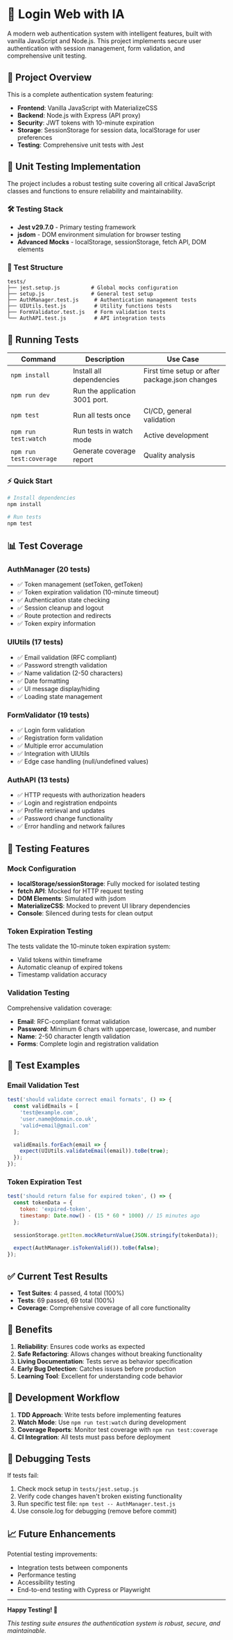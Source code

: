 # 🔐 Login Web with IA

A modern web authentication system with intelligent features, built with vanilla JavaScript and Node.js. This project implements secure user authentication with session management, form validation, and comprehensive unit testing.

## 🚀 Project Overview

This is a complete authentication system featuring:
- **Frontend**: Vanilla JavaScript with MaterializeCSS
- **Backend**: Node.js with Express (API proxy)
- **Security**: JWT tokens with 10-minute expiration
- **Storage**: SessionStorage for session data, localStorage for user preferences
- **Testing**: Comprehensive unit tests with Jest

## 🧪 Unit Testing Implementation

The project includes a robust testing suite covering all critical JavaScript classes and functions to ensure reliability and maintainability.

### 🛠️ Testing Stack
- **Jest v29.7.0** - Primary testing framework
- **jsdom** - DOM environment simulation for browser testing
- **Advanced Mocks** - localStorage, sessionStorage, fetch API, DOM elements

### 📁 Test Structure
```
tests/
├── jest.setup.js          # Global mocks configuration
├── setup.js               # General test setup
├── AuthManager.test.js     # Authentication management tests
├── UIUtils.test.js         # Utility functions tests
├── FormValidator.test.js   # Form validation tests
└── AuthAPI.test.js         # API integration tests
```

## 🚀 Running Tests

| Command | Description | Use Case |
|---------|-------------|----------|
| `npm install` | Install all dependencies | First time setup or after package.json changes |
| `npm run dev` | Run the application 3001 port. |
| `npm test` | Run all tests once | CI/CD, general validation |
| `npm run test:watch` | Run tests in watch mode | Active development |
| `npm run test:coverage` | Generate coverage report | Quality analysis |

### ⚡ Quick Start
```bash
# Install dependencies
npm install

# Run tests
npm test
```

## 📊 Test Coverage

### AuthManager (20 tests)
- ✅ Token management (setToken, getToken)
- ✅ Token expiration validation (10-minute timeout)
- ✅ Authentication state checking
- ✅ Session cleanup and logout
- ✅ Route protection and redirects
- ✅ Token expiry information

### UIUtils (17 tests)
- ✅ Email validation (RFC compliant)
- ✅ Password strength validation
- ✅ Name validation (2-50 characters)
- ✅ Date formatting
- ✅ UI message display/hiding
- ✅ Loading state management

### FormValidator (19 tests)
- ✅ Login form validation
- ✅ Registration form validation
- ✅ Multiple error accumulation
- ✅ Integration with UIUtils
- ✅ Edge case handling (null/undefined values)

### AuthAPI (13 tests)
- ✅ HTTP requests with authorization headers
- ✅ Login and registration endpoints
- ✅ Profile retrieval and updates
- ✅ Password change functionality
- ✅ Error handling and network failures

## 🔧 Testing Features

### Mock Configuration
- **localStorage/sessionStorage**: Fully mocked for isolated testing
- **fetch API**: Mocked for HTTP request testing
- **DOM Elements**: Simulated with jsdom
- **MaterializeCSS**: Mocked to prevent UI library dependencies
- **Console**: Silenced during tests for clean output

### Token Expiration Testing
The tests validate the 10-minute token expiration system:
- Valid tokens within timeframe
- Automatic cleanup of expired tokens
- Timestamp validation accuracy

### Validation Testing
Comprehensive validation coverage:
- **Email**: RFC-compliant format validation
- **Password**: Minimum 6 chars with uppercase, lowercase, and number
- **Name**: 2-50 character length validation
- **Forms**: Complete login and registration validation

## 📝 Test Examples

### Email Validation Test
```javascript
test('should validate correct email formats', () => {
  const validEmails = [
    'test@example.com',
    'user.name@domain.co.uk',
    'valid+email@gmail.com'
  ];

  validEmails.forEach(email => {
    expect(UIUtils.validateEmail(email)).toBe(true);
  });
});
```

### Token Expiration Test
```javascript
test('should return false for expired token', () => {
  const tokenData = {
    token: 'expired-token',
    timestamp: Date.now() - (15 * 60 * 1000) // 15 minutes ago
  };
  
  sessionStorage.getItem.mockReturnValue(JSON.stringify(tokenData));
  
  expect(AuthManager.isTokenValid()).toBe(false);
});
```

## ✅ Current Test Results

- **Test Suites**: 4 passed, 4 total (100%)
- **Tests**: 69 passed, 69 total (100%)
- **Coverage**: Comprehensive coverage of all core functionality

## 🎯 Benefits

1. **Reliability**: Ensures code works as expected
2. **Safe Refactoring**: Allows changes without breaking functionality
3. **Living Documentation**: Tests serve as behavior specification
4. **Early Bug Detection**: Catches issues before production
5. **Learning Tool**: Excellent for understanding code behavior

## 🔄 Development Workflow

1. **TDD Approach**: Write tests before implementing features
2. **Watch Mode**: Use `npm run test:watch` during development
3. **Coverage Reports**: Monitor test coverage with `npm run test:coverage`
4. **CI Integration**: All tests must pass before deployment

## 🐛 Debugging Tests

If tests fail:
1. Check mock setup in `tests/jest.setup.js`
2. Verify code changes haven't broken existing functionality
3. Run specific test file: `npm test -- AuthManager.test.js`
4. Use console.log for debugging (remove before commit)

## 📈 Future Enhancements

Potential testing improvements:
- Integration tests between components
- Performance testing
- Accessibility testing
- End-to-end testing with Cypress or Playwright

---

**Happy Testing! 🚀**

*This testing suite ensures the authentication system is robust, secure, and maintainable.*
